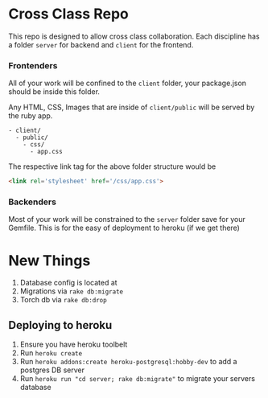 # Cross Class Repo
This repo is designed to allow cross class collaboration. Each discipline has a folder
`server` for backend and `client` for the frontend.

### Frontenders

All of your work will be confined to the `client` folder, your package.json should be inside this folder.

Any HTML, CSS, Images that are inside of `client/public` will be served by the ruby app.

```
- client/
  - public/
    - css/
      - app.css
```
The respective link tag for the above folder structure would be

```html
<link rel='stylesheet' href='/css/app.css'>
```

### Backenders

Most of your work will be constrained to the `server` folder save for your Gemfile. This is for the easy of deployment to heroku (if we get there)

# New Things
  1. Database config is located at
  2. Migrations via `rake db:migrate`
  3. Torch db via `rake db:drop`

## Deploying to heroku

1. Ensure you have heroku toolbelt
2. Run `heroku create`
3. Run `heroku addons:create heroku-postgresql:hobby-dev` to add a postgres DB server
3. Run `heroku run "cd server; rake db:migrate"` to migrate your servers database

